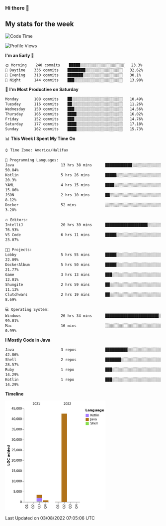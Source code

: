 ### Hi there 👋

## My stats for the week
<!--START_SECTION:waka-->
![Code Time](http://img.shields.io/badge/Code%20Time-359%20hrs%2032%20mins-blue)

![Profile Views](http://img.shields.io/badge/Profile%20Views-0-blue)

**I'm an Early 🐤** 

```text
🌞 Morning    240 commits    █████░░░░░░░░░░░░░░░░░░░░   23.3% 
🌆 Daytime    336 commits    ████████░░░░░░░░░░░░░░░░░   32.62% 
🌃 Evening    310 commits    ███████░░░░░░░░░░░░░░░░░░   30.1% 
🌙 Night      144 commits    ███░░░░░░░░░░░░░░░░░░░░░░   13.98%

```
📅 **I'm Most Productive on Saturday** 

```text
Monday       108 commits    ██░░░░░░░░░░░░░░░░░░░░░░░   10.49% 
Tuesday      116 commits    ██░░░░░░░░░░░░░░░░░░░░░░░   11.26% 
Wednesday    150 commits    ███░░░░░░░░░░░░░░░░░░░░░░   14.56% 
Thursday     165 commits    ████░░░░░░░░░░░░░░░░░░░░░   16.02% 
Friday       152 commits    ███░░░░░░░░░░░░░░░░░░░░░░   14.76% 
Saturday     177 commits    ████░░░░░░░░░░░░░░░░░░░░░   17.18% 
Sunday       162 commits    ████░░░░░░░░░░░░░░░░░░░░░   15.73%

```


📊 **This Week I Spent My Time On** 

```text
⌚︎ Time Zone: America/Halifax

💬 Programming Languages: 
Java                     13 hrs 38 mins      ████████████░░░░░░░░░░░░░   50.84% 
Kotlin                   5 hrs 26 mins       █████░░░░░░░░░░░░░░░░░░░░   20.3% 
YAML                     4 hrs 15 mins       ████░░░░░░░░░░░░░░░░░░░░░   15.86% 
JSON                     2 hrs 10 mins       ██░░░░░░░░░░░░░░░░░░░░░░░   8.12% 
Docker                   52 mins             ░░░░░░░░░░░░░░░░░░░░░░░░░   3.28%

🔥 Editors: 
IntelliJ                 20 hrs 39 mins      ███████████████████░░░░░░   76.93% 
VS Code                  6 hrs 11 mins       █████░░░░░░░░░░░░░░░░░░░░   23.07%

🐱‍💻 Projects: 
Lobby                    5 hrs 55 mins       █████░░░░░░░░░░░░░░░░░░░░   22.09% 
DockerAlbum              5 hrs 50 mins       █████░░░░░░░░░░░░░░░░░░░░   21.77% 
Game                     3 hrs 13 mins       ███░░░░░░░░░░░░░░░░░░░░░░   12.01% 
Shungite                 2 hrs 59 mins       ██░░░░░░░░░░░░░░░░░░░░░░░   11.13% 
Clutchwars               2 hrs 19 mins       ██░░░░░░░░░░░░░░░░░░░░░░░   8.69%

💻 Operating System: 
Windows                  26 hrs 34 mins      ████████████████████████░   99.01% 
Mac                      16 mins             ░░░░░░░░░░░░░░░░░░░░░░░░░   0.99%

```

**I Mostly Code in Java** 

```text
Java                     3 repos             ██████████░░░░░░░░░░░░░░░   42.86% 
Shell                    2 repos             ███████░░░░░░░░░░░░░░░░░░   28.57% 
Ruby                     1 repo              ███░░░░░░░░░░░░░░░░░░░░░░   14.29% 
Kotlin                   1 repo              ███░░░░░░░░░░░░░░░░░░░░░░   14.29%

```


**Timeline**

![Chart not found](https://raw.githubusercontent.com/lyndseyy/lyndseyy/main/charts/bar_graph.png) 


 Last Updated on 03/08/2022 07:05:06 UTC
<!--END_SECTION:waka-->